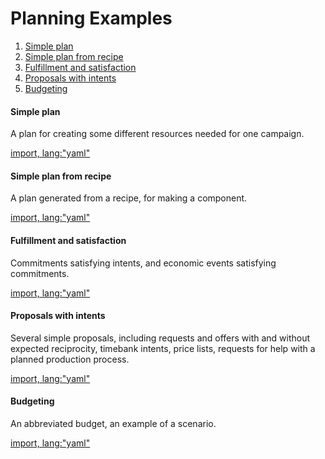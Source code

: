 # Planning Examples

1. [Simple plan](#simple-plan)
1. [Simple plan from recipe](#simple-plan-from-recipe)
1. [Fulfillment and satisfaction](#fulfillment-and-satisfaction)
1. [Proposals with intents](#proposals-with-intents)
2. [Budgeting](#budgeting)

#### Simple plan

A plan for creating some different resources needed for one campaign.

[import, lang:"yaml"](../../examples/simple-plan.yaml)

#### Simple plan from recipe

A plan generated from a recipe, for making a component.

[import, lang:"yaml"](../../examples/plan-from-recipe.yaml)

#### Fulfillment and satisfaction

Commitments satisfying intents, and economic events satisfying commitments.

[import, lang:"yaml"](../../examples/fulfill-satisfy.yaml)

#### Proposals with intents

Several simple proposals, including requests and offers with and without expected reciprocity, timebank intents, price lists, requests for help with a planned production process.

[import, lang:"yaml"](../../examples/simple-proposals.yaml)

#### Budgeting

An abbreviated budget, an example of a scenario.

[import, lang:"yaml"](../../examples/budget.yaml)
